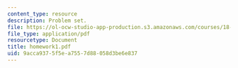 ```yaml
---
content_type: resource
description: Problem set.
file: https://ol-ocw-studio-app-production.s3.amazonaws.com/courses/18-435j-quantum-computation-fall-2003/9acca9375f5ea7557d88058d3be6e837_homework1.pdf
file_type: application/pdf
resourcetype: Document
title: homework1.pdf
uid: 9acca937-5f5e-a755-7d88-058d3be6e837
---
```

